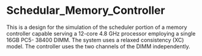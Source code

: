 # Schedular_Memory_Controller
This is a design for the simulation of the scheduler portion of a memory controller capable serving a 12-core 4.8 GHz processor employing a single 16GB PC5- 38400 DIMM. The system uses a relaxed consistency (XC) model. The controller uses the two channels of the DIMM independently. 
